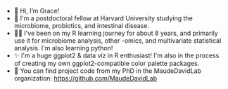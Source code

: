 - 👋 Hi, I’m Grace!
- 👀 I'm a postdoctoral fellow at Harvard University studying the microbiome, probiotics, and intestinal disease.
- 👩‍💻 I've been on my R learning journey for about 8 years, and primarily use it for microbiome analysis, other -omics, and multivariate statistical analysis. I'm also learning python!
- ✨ I'm a huge ggplot2 & data viz in R enthusiast! I'm also in the process of creating my own ggplot2-compatible color palette packages.
- 🌱 You can find project code from my PhD in the MaudeDavidLab organization: https://github.com/MaudeDavidLab

<!---
gdeitzler/gdeitzler is a ✨ special ✨ repository because its `README.md` (this file) appears on your GitHub profile.
You can click the Preview link to take a look at your changes.
--->
